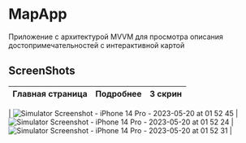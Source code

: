 # MapApp
Приложение с архитектурой MVVM для просмотра описания достопримечательностей с интерактивной картой

 ## ScreenShots
 | Главная страница  | Подробнее | 3 скрин |
| ------------- | ------------- |  ------------- |

| ![Simulator Screenshot - iPhone 14 Pro - 2023-05-20 at 01 52 45](https://github.com/dsm5e/MapApp/assets/88927934/6a175121-5624-437d-b6c3-421ec4bbe3c2) | ![Simulator Screenshot - iPhone 14 Pro - 2023-05-20 at 01 52 24](https://github.com/dsm5e/MapApp/assets/88927934/dd29b446-3c78-4813-8ee9-6052841e7452) | ![Simulator Screenshot - iPhone 14 Pro - 2023-05-20 at 01 52 31](https://github.com/dsm5e/MapApp/assets/88927934/9150666d-4160-4837-a77c-11af84529898) |


